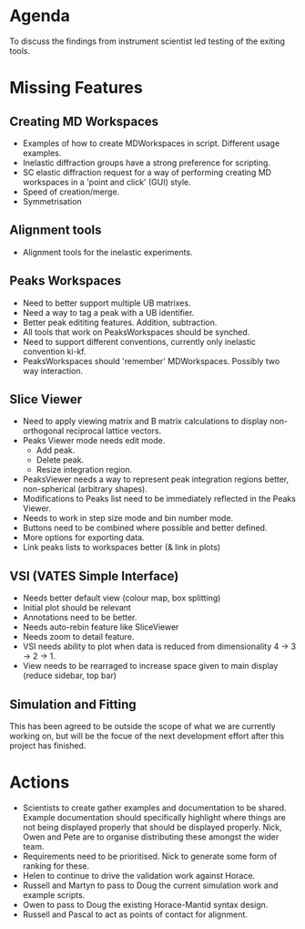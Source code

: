 Agenda
======

To discuss the findings from instrument scientist led testing of the exiting tools.

Missing Features
================
Creating MD Workspaces
----------------------
* Examples of how to create MDWorkspaces in script. Different usage examples.
* Inelastic diffraction groups have a strong preference for scripting.
* SC elastic diffraction request for a way of performing creating MD workspaces in a 'point and click' (GUI) style.
* Speed of creation/merge.
* Symmetrisation

Alignment tools
---------
* Alignment tools for the inelastic experiments.

Peaks Workspaces
-----------------
* Need to better support multiple UB matrixes.
* Need a way to tag a peak with a UB identifier.
* Better peak edititing features. Addition, subtraction. 
* All tools that work on PeaksWorkspaces should be synched.
* Need to support different conventions, currently only inelastic convention ki-kf.
* PeaksWorkspaces should 'remember' MDWorkspaces. Possibly two way interaction.

Slice Viewer
------------
* Need to apply viewing matrix and B matrix calculations to display non-orthogonal reciprocal lattice vectors.
* Peaks Viewer mode needs edit mode.
    - Add peak.
    - Delete peak.
    - Resize integration region.
* PeaksViewer needs a way to represent peak integration regions better, non-spherical (arbitrary shapes).
* Modifications to Peaks list need to be immediately reflected in the Peaks Viewer.
* Needs to work in step size mode and bin number mode.
* Buttons need to be combined where possible and better defined.
* More options for exporting data. 
* Link peaks lists to workspaces better (& link in plots)

VSI (VATES Simple Interface)
-------------------------------------
* Needs better default view (colour map, box splitting)
* Initial plot should be relevant
* Annotations need to be better. 
* Needs auto-rebin feature like SliceViewer
* Needs zoom to detail feature.
* VSI needs ability to plot when data is reduced from dimensionality 4 -> 3 -> 2 -> 1.
* View needs to be rearraged to increase space given to main display (reduce sidebar, top bar)

Simulation and Fitting
----------------------
This has been agreed to be outside the scope of what we are currently working on, but will be the focue of the next development effort after this project has finished.

Actions
=======
* Scientists to create gather examples and documentation to be shared. Example documentation should specifically highlight where things are not being displayed properly that should be displayed properly. Nick, Owen and Pete are to organise distributing these amongst the wider team.
* Requirements need to be prioritised. Nick to generate some form of ranking for these.
* Helen to continue to drive the validation work against Horace.
* Russell and Martyn to pass to Doug the current simulation work and example scripts.
* Owen to pass to Doug the existing Horace-Mantid syntax design.
* Russell and Pascal to act as points of contact for alignment.


